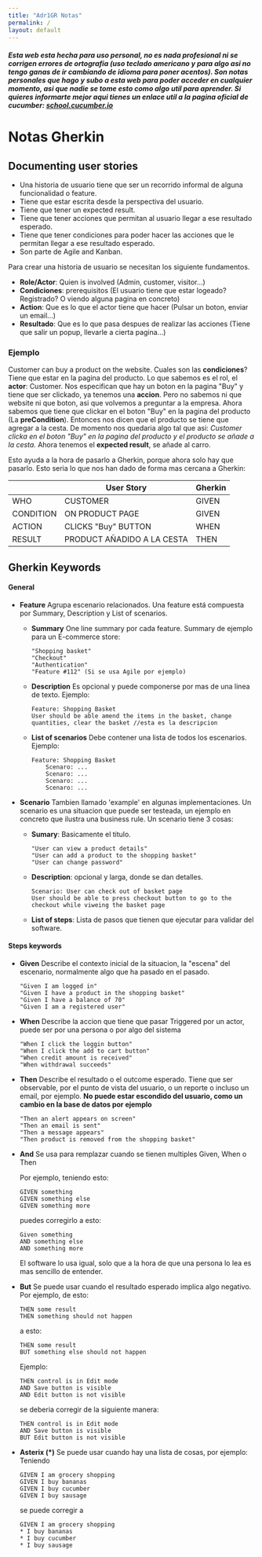 ```yaml
---
title: "Adr1GR Notas"
permalink: /
layout: default
---
```


##### Esta web esta hecha para uso personal, no es nada profesional ni se corrigen errores de ortografia (uso teclado americano y para algo asi no tengo ganas de ir cambiando de idioma para poner acentos). Son notas personales que hago y subo a esta web para poder acceder en cualquier momento, asi que nadie se tome esto como algo util para aprender. Si quieres informarte mejor aqui tienes un enlace util a la pagina oficial de cucumber: [school.cucumber.io](https://school.cucumber.io/)

# Notas Gherkin

## Documenting user stories

- Una historia de usuario tiene que ser un recorrido informal de alguna funcionalidad o feature.
- Tiene que estar escrita desde la perspectiva del usuario.
- Tiene que tener un expected result.
- Tiene que tener acciones que permitan al usuario llegar a ese resultado esperado.
- Tiene que tener condiciones para poder hacer las acciones que le permitan llegar a ese resultado esperado.
- Son parte de Agile and Kanban.

Para crear una historia de usuario se necesitan los siguiente fundamentos.
- **Role/Actor**: Quien is involved (Admin, customer, visitor...)
- **Condiciones**: prerequisitos (El usuario tiene que estar logeado? Registrado? O viendo alguna pagina en concreto)
- **Action**: Que es lo que el actor tiene que hacer (Pulsar un boton, enviar un email...)
- **Resultado**: Que es lo que pasa despues de realizar las acciones (Tiene que salir un popup, llevarle a cierta pagina...)

### Ejemplo

Customer can buy a product on the website.
Cuales son las **condiciones**? Tiene que estar en la pagina del producto.
Lo que sabemos es el rol, el **actor**: Customer.
Nos especifican que hay un boton en la pagina "Buy" y tiene que ser clickado, ya tenemos una **accion**. Pero no sabemos ni que website ni que boton, asi que volvemos a preguntar a la empresa.
Ahora sabemos que tiene que clickar en el boton "Buy" en la pagina del producto (La **preCondition**).
Entonces nos dicen que el producto se tiene que agregar a la cesta.
De momento nos quedaria algo tal que asi:
*Customer clicka en el boton "Buy" en la pagina del producto y el producto se añade a la cesta.*
Ahora tenemos el **expected result**, se añade al carro.

Esto ayuda a la hora de pasarlo a Gherkin, porque ahora solo hay que pasarlo. Esto seria lo que nos han dado de forma mas cercana a Gherkin:

|           | User Story                 | Gherkin |
| --------- | -------------------------- | ------- |
| WHO       | CUSTOMER                   | GIVEN   |
| CONDITION | ON PRODUCT PAGE            | GIVEN   |
| ACTION    | CLICKS "Buy" BUTTON        | WHEN    |
| RESULT    | PRODUCT AÑADIDO A LA CESTA | THEN    |
 
## Gherkin Keywords

#### General

- **Feature**
   Agrupa escenario relacionados. Una feature está compuesta por Summary, Description y List of scenarios. 
  - **Summary**
    One line summary por cada feature. Summary de ejemplo para un E-commerce store:
    ```
    "Shopping basket"
    "Checkout"
    "Authentication"
    "Feature #112" (Si se usa Agile por ejemplo)
    ```
  - **Description**
    Es opcional y puede componerse por mas de una linea de texto. 
    Ejemplo: 
    ```
    Feature: Shopping Basket
    User should be able amend the items in the basket, change quantities, clear the basket //esta es la descripcion
    ```
  - **List of scenarios**
    Debe contener una lista de todos los escenarios.
    Ejemplo:
    ```
    Feature: Shopping Basket
        Scenaro: ...
        Scenaro: ...
        Scenaro: ...
        Scenaro: ...
    ```

- **Scenario**
    Tambien llamado 'example' en algunas implementaciones. Un scenario es una situacion que puede ser testeada, un ejemplo en concreto que ilustra una business rule.
    Un scenario tiene 3 cosas:
  - **Sumary**: Basicamente el titulo.
    ```
    "User can view a product details"
    "User can add a product to the shopping basket"
    "User can change password"
    ```
  - **Description**: opcional y larga, donde se dan detalles.
    ```
    Scenario: User can check out of basket page
    User should be able to press checkout button to go to the checkout while viweing the basket page
    ```
  - **List of steps**: Lista de pasos que tienen que ejecutar para validar del software.

#### Steps keywords

- **Given**
    Describe el contexto inicial de la situacion, la "escena" del escenario, normalmente algo que ha pasado en el pasado.
    ```
    "Given I am logged in"
    "Given I have a product in the shopping basket"
    "Given I have a balance of 70"
    "Given I am a registered user"
    ```

- **When**
    Describe la accion que tiene que pasar
    Triggered por un actor, puede ser por una persona o por algo del sistema
    ```
    "When I click the loggin button"
    "When I click the add to cart button"
    "When credit amount is received"
    "When withdrawal succeeds"
    ```

- **Then**
    Describe el resultado o el outcome esperado.
    Tiene que ser observable, por el punto de vista del usuario, o un reporte o incluso un email, por ejemplo. **No puede estar escondido del usuario, como un cambio en la base de datos por ejemplo**
    ```
    "Then an alert appears on screen"
    "Then an email is sent"
    "Then a message appears"
    "Then product is removed from the shopping basket"
    ```

- **And**
    Se usa para remplazar cuando se tienen multiples Given, When o Then

    Por ejemplo, teniendo esto:
    ```
    GIVEN something
    GIVEN something else
    GIVEN something more
    ```

    puedes corregirlo a esto:
    ```
    Given something
    AND something else
    AND something more
    ```

    El software lo usa igual, solo que a la hora de que una persona lo lea es mas sencillo de entender.

- **But**
    Se puede usar cuando el resultado esperado implica algo negativo.
    Por ejemplo, de esto:
    ```
    THEN some result
    THEN something should not happen
    ```
    a esto:
    ```
    THEN some result
    BUT something else should not happen
    ```

    Ejemplo:
    ```
    THEN control is in Edit mode
    AND Save button is visible
    AND Edit button is not visible
    ```
    se deberia corregir de la siguiente manera:
    ```
    THEN control is in Edit mode
    AND Save button is visible
    BUT Edit button is not visible
    ```

- **Asterix (*)**
    Se puede usar cuando hay una lista de cosas, por ejemplo:
    Teniendo
    ```
    GIVEN I am grocery shopping
    GIVEN I buy bananas
    GIVEN I buy cucumber
    GIVEN I buy sausage
    ```
    se puede corregir a 
    ```
    GIVEN I am grocery shopping
    * I buy bananas
    * I buy cucumber
    * I buy sausage
    ```

